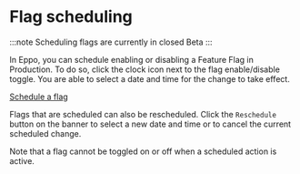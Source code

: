 # Flag scheduling

:::note
Scheduling flags are currently in closed Beta
:::

In Eppo, you can schedule enabling or disabling a Feature Flag in Production. To do so, click the clock icon next to the flag enable/disable toggle. You are able to select a date and time for the change to take effect.

[Schedule a flag](img/feature-flagging/flag-scheduling.png)

Flags that are scheduled can also be rescheduled. Click the `Reschedule` button on the banner to select a new date and time or to cancel the current scheduled change.

Note that a flag cannot be toggled on or off when a scheduled action is active.